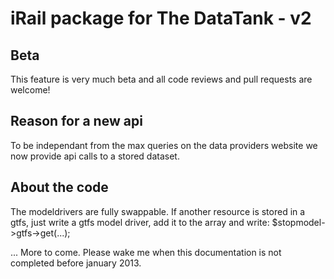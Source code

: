 iRail package for The DataTank - v2
===================================

Beta
----
This feature is very much beta and all code reviews and pull requests are welcome!

Reason for a new api
--------------------
To be independant from the max queries on the data providers website we now provide api calls to a stored dataset.


About the code
--------------

The modeldrivers are fully swappable. If another resource is stored in a gtfs, just write a gtfs model driver, add it to the array and write: $stopmodel->gtfs->get(...);

... More to come. Please wake me when this documentation is not completed before january 2013.